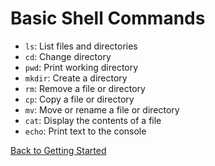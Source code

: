 
# Basic Shell Commands

*   `ls`: List files and directories
*   `cd`: Change directory
*   `pwd`: Print working directory
*   `mkdir`: Create a directory
*   `rm`: Remove a file or directory
*   `cp`: Copy a file or directory
*   `mv`: Move or rename a file or directory
*   `cat`: Display the contents of a file
*   `echo`: Print text to the console

[Back to Getting Started](./index.md)
